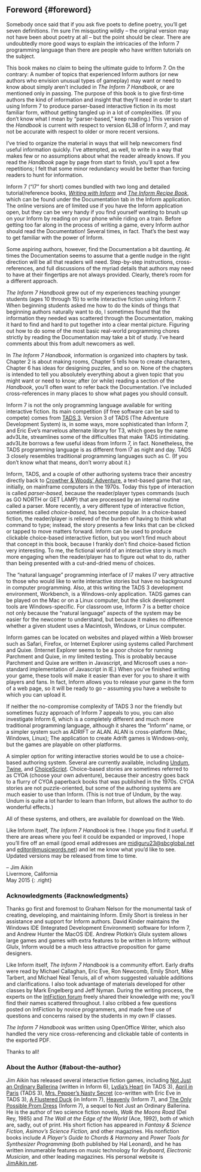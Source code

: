 ## Foreword   {#foreword}

Somebody once said that if you ask five poets to define poetry, you’ll
get seven definitions. I’m sure I’m misquoting wildly – the original
version may not have been about poetry at all – but the point should be
clear. There are undoubtedly more good ways to explain the intricacies
of the Inform 7 programming language than there are people who have
written tutorials on the subject.

This book makes no claim to being the ultimate guide to Inform 7. On the
contrary: A number of topics that experienced Inform authors (or new
authors who envision unusual types of gameplay) may want or need to know
about simply aren’t included in *The Inform 7 Handbook*, or are
mentioned only in passing. The purpose of this book is to give
first-time authors the kind of information and insight that they’ll need
in order to start using Inform 7 to produce parser-based interactive
fiction in its most familiar form, without getting tangled up in a lot
of complexities. (If you don’t know what I mean by “parser-based,” keep
reading.) This version of the *Handbook* is current with respect to
version 6L38 of Inform 7, and may not be accurate with respect to older
or more recent versions.

I’ve tried to organize the material in ways that will help newcomers
find useful information quickly. I’ve attempted, as well, to write in a
way that makes few or no assumptions about what the reader already
knows. If you read the *Handbook* page by page from start to finish,
you’ll spot a few repetitions; I felt that some minor redundancy would
be better than forcing readers to hunt for information.

Inform 7 (“I7” for short) comes bundled with two long and detailed
tutorial/reference books, [*Writing with Inform*](../WI_1.html) and
[*The Inform Recipe Book*](../RB_1.html), which can be found under the
Documentation tab in the Inform application. The online versions are of
limited use if you have the Inform application open, but they can be
very handy if you find yourself wanting to brush up on your Inform by
reading on your phone while riding on a train. Before getting too far
along in the process of writing a game, every Inform author should read
the Documentation! Several times, in fact. That’s the best way to get
familiar with the power of Inform.

Some aspiring authors, however, find the Documentation a bit daunting.
At times the Documentation seems to assume that a gentle nudge in the
right direction will be all that readers will need. Step-by-step
instructions, cross-references, and full discussions of the myriad
details that authors may need to have at their fingertips are not always
provided. Clearly, there’s room for a different approach.

*The Inform 7 Handbook* grew out of my experiences teaching younger
students (ages 10 through 15) to write interactive fiction using Inform
7. When beginning students asked me how to do the kinds of things that
beginning authors naturally want to do, I sometimes found that the
information they needed was scattered through the Documentation, making
it hard to find and hard to put together into a clear mental picture.
Figuring out how to do some of the most basic real-world programming
chores strictly by reading the Documentation may take a bit of study.
I’ve heard comments about this from adult newcomers as well.

In *The Inform 7 Handbook,* information is organized into chapters by
task. Chapter 2 is about making rooms, Chapter 5 tells how to create
characters, Chapter 6 has ideas for designing puzzles, and so on. None
of the chapters is intended to tell you absolutely everything about a
given topic that you might want or need to know; after (or while)
reading a section of the *Handbook*, you’ll often want to refer back the
Documentation. I’ve included cross-references in many places to show
what pages you should consult.

Inform 7 is not the only programming language available for writing
interactive fiction. Its main competition (if free software can be said
to compete) comes from [TADS 3][1]. Version 3 of TADS (The Adventure
Development System) is, in some ways, more sophisticated than Inform 7,
and Eric Eve’s marvelous alternate library for T3, which goes by the
name adv3Lite, streamlines some of the difficulties that make TADS
intimidating. adv3Lite borrows a few useful ideas from Inform 7, in
fact. Nonetheless, the TADS programming language is as different from I7
as night and day. TADS 3 closely resembles traditional programming
languages such as C. (If you don’t know what that means, don’t worry
about it.)

Inform, TADS, and a couple of other authoring systems trace their
ancestry directly back to [Crowther & Woods’ Adventure][2], a text-based
game that ran, initially, on mainframe computers in the 1970s. Today
this type of interaction is called *parser-based,* because the
reader/player types commands (such as GO NORTH or GET LAMP) that are
processed by an internal routine called a parser. More recently, a very
different type of interactive fiction, sometimes called *choice-based,*
has become popular. In a choice-based fiction, the reader/player is
relieved of the burden of having to think what command to type; instead,
the story presents a few links that can be clicked or tapped to move
matters forward. Inform can be used to produce clickable choice-based
interactive fiction, but you won’t find much about that concept in this
book, because I frankly don’t find choice-based fiction very
interesting. To me, the fictional world of an interactive story is much
more engaging when the reader/player has to figure out what to do,
rather than being presented with a cut-and-dried menu of choices.

The “natural language” programming interface of I7 makes I7 very
attractive to those who would like to write interactive stories but have
no background in computer programming. Also, at this writing the TADS 3
development environment, Workbench, is a Windows-only application. TADS
games can be played on the Mac or on a Linux computer, but the slick
development tools are Windows-specific. For classroom use, Inform 7 is a
better choice not only because the “natural language” aspects of the
system may be easier for the newcomer to understand, but because it
makes no difference whether a given student uses a Macintosh, Windows,
or Linux computer.

Inform games can be located on websites and played within a Web browser
such as Safari, Firefox, or Internet Explorer using systems called
Parchment and Quixe. (Internet Explorer seems to be a poor choice for
running Parchment and Quixe, in my limited testing. This is probably
because Parchment and Quixe are written in Javascript, and Microsoft
uses a non-standard implementation of Javascript in IE.) When you’ve
finished writing your game, these tools will make it easier than ever
for you to share it with players and fans. In fact, Inform allows you to
release your game in the form of a web page, so it will be ready to go –
assuming you have a website to which you can upload it.

If neither the no-compromise complexity of TADS 3 nor the friendly but
sometimes fuzzy approach of Inform 7 appeals to you, you can also
investigate Inform 6, which is a completely different and much more
traditional programming language, although it shares the “Inform” name,
or a simpler system such as ADRIFT or ALAN. ALAN is cross-platform (Mac,
Windows, Linux); The application to create Adrift games is Windows-only,
but the games are playable on other platforms.

A simpler option for writing interactive stories would be to use a
choice-based authoring system. Several are currently available,
including [Undum][3], [Twine][4], and [ChoiceScript][5]. Choice-based
stories are sometimes referred to as CYOA (choose your own adventure),
because their ancestry goes back to a flurry of CYOA paperback books
that was published in the 1970s. CYOA stories are not puzzle-oriented,
but some of the authoring systems are much easier to use than Inform.
(This is not true of Undum, by the way. Undum is quite a lot harder to
learn than Inform, but allows the author to do wonderful effects.)

All of these systems, and others, are available for download on the Web.

Like Inform itself, *The Inform 7 Handbook* is free. I hope you find it
useful. If there are areas where you feel it could be expanded or
improved, I hope you’ll fire off an email (good email addresses are
[midiguru23@sbcglobal.net](mailto:midiguru23@sbcglobal.net) and
[editor@musicwords.net](mailto:editor@musicwords.net)) and let me know
what you’d like to see. Updated versions may be released from time to
time.

– Jim Aikin  
 Livermore, California  
 May 2015
{: .right}

### Acknowledgments   {#acknowledgments}

Thanks go first and foremost to Graham Nelson for the monumental task of
creating, developing, and maintaining Inform. Emily Short is tireless in
her assistance and support for Inform authors. David Kinder maintains
the Windows IDE (Integrated Development Environment) software for Inform
7, and Andrew Hunter the MacOS IDE. Andrew Plotkin’s Glulx system allows
large games and games with extra features to be written in Inform;
without Glulx, Inform would be a much less attractive proposition for
game designers.

Like Inform itself, *The Inform 7 Handbook* is a community effort. Early
drafts were read by Michael Callaghan, Eric Eve, Ron Newcomb, Emily
Short, Mike Tarbert, and Michael Neal Tenuis, all of whom suggested
valuable additions and clarifications. I also took advantage of
materials developed for other classes by Mark Engelberg and Jeff Nyman.
During the writing process, the experts on the [IntFiction forum][6]
freely shared their knowledge with me; you’ll find their names scattered
throughout. I also cribbed a few questions posted on IntFiction by
novice programmers, and made free use of questions and concerns raised
by the students in my own IF classes.

*The Inform 7 Handbook* was written using OpenOffice Writer, which also
handled the very nice cross-referencing and clickable table of contents
in the exported PDF.

Thanks to all!

### About the Author   {#about-the-author}

Jim Aikin has released several interactive fiction games, including [Not
Just an Ordinary Ballerina][7] (written in Inform 6), [Lydia’s Heart][8]
(in TADS 3), [April in Paris][9] (TADS 3), [Mrs. Pepper’s Nasty
Secret][10] (co-written with Eric Eve in TADS 3), [A Flustered Duck][11]
(in Inform 7), [Heavenly][12] (Inform 7), and [The Only Possible Prom
Dress][13] (Inform 7), a sequel to Not Just an Ordinary Ballerina. He is
the author of two science fiction novels, *Walk the Moons Road* (Del
Rey, 1985) and *The Wall at the Edge of the World* (Ace, 1992), both of
which are, sadly, out of print. His short fiction has appeared in
*Fantasy & Science Fiction, Asimov’s Science Fiction,* and other
magazines. His nonfiction books include *A Player’s Guide to Chords &
Harmony* and *Power Tools for Synthesizer Programming* (both published
by Hal Leonard), and he has written innumerable features on music
technology for *Keyboard, Electronic Musician,* and other leading
magazines. His personal website is [JimAikin.net](jimaikin.net).



[1]: http://www.tads.org/
[2]: https://ifdb.org/viewgame?id=fft6pu91j85y4acv
[3]: https://undum.com/
[4]: https://twinery.org
[5]: https://www.choiceofgames.com/make-your-own-games/choicescript-intro/
[6]: https://intfiction.org
[7]: https://ifdb.org/viewgame?id=cg4j40i7wq34ggo1
[8]: https://ifdb.org/viewgame?id=7t22wbllftv7nuiw
[9]: https://ifdb.org/viewgame?id=r1h3phudfebfbozs
[10]: https://ifdb.org/viewgame?id=dcvk7bgbqeb0a71s
[11]: https://ifdb.org/viewgame?id=g4cgwblf9pzr91u
[12]: https://ifdb.org/viewgame?id=gkfqj59imvobx7b4
[13]: https://ifdb.org/viewgame?id=u4u57v2ggfcqvll7
